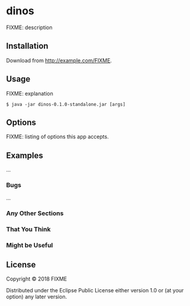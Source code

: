 # dinos

FIXME: description

## Installation

Download from http://example.com/FIXME.

## Usage

FIXME: explanation

    $ java -jar dinos-0.1.0-standalone.jar [args]

## Options

FIXME: listing of options this app accepts.

## Examples

...

### Bugs

...

### Any Other Sections
### That You Think
### Might be Useful

## License

Copyright © 2018 FIXME

Distributed under the Eclipse Public License either version 1.0 or (at
your option) any later version.

